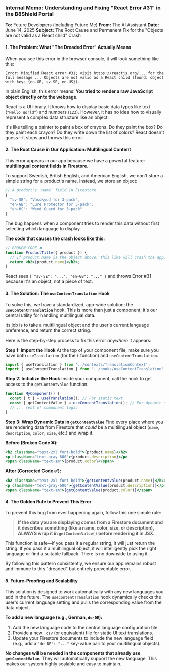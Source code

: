 ### Internal Memo: Understanding and Fixing "React Error #31" in the B8Shield Portal

**To:** Future Developers (including Future Me)
**From:** The AI Assistant
**Date:** June 14, 2025
**Subject:** The Root Cause and Permanent Fix for the "Objects are not valid as a React child" Crash

#### 1. The Problem: What "The Dreaded Error" Actually Means

When you see this error in the browser console, it will look something like this:

```
Error: Minified React error #31; visit https://reactjs.org/... for the full message ... Objects are not valid as a React child (found: object with keys {en-GB, sv-SE, en-US}).
```

In plain English, this error means: **You tried to render a raw JavaScript object directly onto the webpage.**

React is a UI library. It knows how to display basic data types like text (`"Hello World"`) and numbers (`123`). However, it has no idea how to visually represent a complex data structure like an object.

It's like telling a painter to paint a box of crayons. Do they paint the box? Do they paint each crayon? Do they write down the list of colors? React doesn't guess—it stops and throws this error.

#### 2. The Root Cause in Our Application: Multilingual Content

This error appears in our app because we have a powerful feature: **multilingual content fields in Firestore.**

To support Swedish, British English, and American English, we don't store a simple string for a product's name. Instead, we store an object:

```javascript
// A product's 'name' field in Firestore
{
  "sv-SE": "Vasskydd för 3-pack",
  "en-GB": "Lure Protector for 3-pack",
  "en-US": "Weed Guard for 3-pack"
}
```

The bug happens when a component tries to render this data without first selecting which language to display.

**The code that causes the crash looks like this:**

```jsx
// BROKEN CODE ❌
function ProductTitle({ product }) {
  // If product.name is the object above, this line will crash the app.
  return <h2>{product.name}</h2>;
}
```
React sees `{ "sv-SE": "...", "en-GB": "..." }` and throws Error #31 because it's an object, not a piece of text.

#### 3. The Solution: The `useContentTranslation` Hook

To solve this, we have a standardized, app-wide solution: the **`useContentTranslation`** hook. This is more than just a component; it's our central utility for handling multilingual data.

Its job is to take a multilingual object and the user's current language preference, and return the correct string.

Here is the step-by-step process to fix this error *anywhere* it appears:

**Step 1: Import the Hook**
At the top of your component file, make sure you have both `useTranslation` (for the `t` function) and `useContentTranslation`.

```javascript
import { useTranslation } from '../contexts/TranslationContext';
import { useContentTranslation } from '../hooks/useContentTranslation';
```

**Step 2: Initialize the Hook**
Inside your component, call the hook to get access to the `getContentValue` function.

```jsx
function MyComponent() {
  const { t } = useTranslation(); // For static text
  const { getContentValue } = useContentTranslation(); // For dynamic data
  // ... rest of component logic
}
```

**Step 3: Wrap Dynamic Data in `getContentValue`**
Find every place where you are rendering data from Firestore that *could* be a multilingual object (`name`, `description`, `color`, `size`, etc.) and wrap it.

**Before (Broken Code ❌):**
```jsx
<h2 className="text-2xl font-bold">{product.name}</h2>
<p className="text-gray-600">{product.description}</p>
<span className="text-sm">{product.color}</span>
```

**After (Corrected Code ✅):**
```jsx
<h2 className="text-2xl font-bold">{getContentValue(product.name)}</h2>
<p className="text-gray-600">{getContentValue(product.description)}</p>
<span className="text-sm">{getContentValue(product.color)}</span>
```

#### 4. The Golden Rule to Prevent This Error

To prevent this bug from ever happening again, follow this one simple rule:

> **If the data you are displaying comes from a Firestore document and it describes something (like a name, color, size, or description), ALWAYS wrap it in `getContentValue()` before rendering it in JSX.**

This function is safe—if you pass it a regular string, it will just return the string. If you pass it a multilingual object, it will intelligently pick the right language or find a suitable fallback. There is no downside to using it.

By following this pattern consistently, we ensure our app remains robust and immune to this "dreaded" but entirely preventable error.

#### 5. Future-Proofing and Scalability

This solution is designed to work automatically with any new languages you add in the future. The `useContentTranslation` hook dynamically checks the user's current language setting and pulls the corresponding value from the data object.

**To add a new language (e.g., German, `de-DE`):**
1.  Add the new language code to the central language configuration file.
2.  Provide a new `.csv` (or equivalent) file for static UI text translations.
3.  Update your Firestore documents to include the new language field (e.g., add a `"de-DE": "..."` key-value pair to your multilingual objects).

**No changes will be needed in the components that already use `getContentValue`.** They will automatically support the new language. This makes our system highly scalable and easy to maintain. 